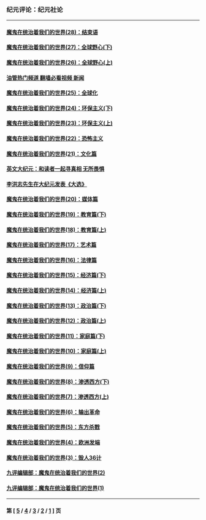 ### 纪元评论：纪元社论
---
#### [魔鬼在统治着我们的世界(28)：结束语](../../pages/nsc422/n10936246.md?02230330) 
#### [魔鬼在统治着我们的世界(27)：全球野心(下)](../../pages/nsc422/n10928319.md?02230330) 
#### [魔鬼在统治着我们的世界(26)：全球野心(上)](../../pages/nsc422/n10900318.md?02230330) 
#### [油管热门频道 翻墙必看视频 新闻](ok?02230330)
#### [魔鬼在统治着我们的世界(25)：全球化](../../pages/nsc422/n10788205.md?02230330) 
#### [魔鬼在统治着我们的世界(24)：环保主义(下)](../../pages/nsc422/n10695307.md?02230330) 
#### [魔鬼在统治着我们的世界(23)：环保主义(上)](../../pages/nsc422/n10688613.md?02230330) 
#### [魔鬼在统治着我们的世界(22)：恐怖主义](../../pages/nsc422/n10614727.md?02230330) 
#### [魔鬼在统治着我们的世界(21)：文化篇](../../pages/nsc422/n10597706.md?02230330) 
#### [英文大纪元：和读者一起寻真相 无所畏惧](../../pages/nsc422/n12542027.md?02230330) 
#### [李洪志先生在大纪元发表《大选》](../../pages/nsc422/n12534746.md?02230330) 
#### [魔鬼在统治着我们的世界(20)：媒体篇](../../pages/nsc422/n10586579.md?02230330) 
#### [魔鬼在统治着我们的世界(19)：教育篇(下)](../../pages/nsc422/n10564808.md?02230330) 
#### [魔鬼在统治着我们的世界(18)：教育篇(上)](../../pages/nsc422/n10526970.md?02230330) 
#### [魔鬼在统治着我们的世界(17)：艺术篇](../../pages/nsc422/n10499093.md?02230330) 
#### [魔鬼在统治着我们的世界(16)：法律篇](../../pages/nsc422/n10485969.md?02230330) 
#### [魔鬼在统治着我们的世界(15)：经济篇(下)](../../pages/nsc422/n10469975.md?02230330) 
#### [魔鬼在统治着我们的世界(14)：经济篇(上)](../../pages/nsc422/n10457370.md?02230330) 
#### [魔鬼在统治着我们的世界(13)：政治篇(下)](../../pages/nsc422/n10448270.md?02230330) 
#### [魔鬼在统治着我们的世界(12)：政治篇(上)](../../pages/nsc422/n10444576.md?02230330) 
#### [魔鬼在统治着我们的世界(11)：家庭篇(下)](../../pages/nsc422/n10440961.md?02230330) 
#### [魔鬼在统治着我们的世界(10)：家庭篇(上)](../../pages/nsc422/n10435448.md?02230330) 
#### [魔鬼在统治着我们的世界(9)：信仰篇](../../pages/nsc422/n10432159.md?02230330) 
#### [魔鬼在统治着我们的世界(8)：渗透西方(下)](../../pages/nsc422/n10429603.md?02230330) 
#### [魔鬼在统治着我们的世界(7)：渗透西方(上)](../../pages/nsc422/n10426013.md?02230330) 
#### [魔鬼在统治着我们的世界(6)：输出革命](../../pages/nsc422/n10421536.md?02230330) 
#### [魔鬼在统治着我们的世界(5)：东方杀戮](../../pages/nsc422/n10417707.md?02230330) 
#### [魔鬼在统治着我们的世界(4)：欧洲发端](../../pages/nsc422/n10414890.md?02230330) 
#### [魔鬼在统治着我们的世界(3)：毁人36计](../../pages/nsc422/n10411583.md?02230330) 
#### [九评编辑部：魔鬼在统治着我们的世界(2)](../../pages/nsc422/n10410036.md?02230330) 
#### [九评编辑部：魔鬼在统治着我们的世界(1)](../../pages/nsc422/n10406825.md?02230330) 

---
#### 第 [ [5](./5.md?02230330) / [4](./4.md?02230330) / [3](./3.md?02230330) / [2](./2.md?02230330) / [1](./1.md?02230330) ] 页
